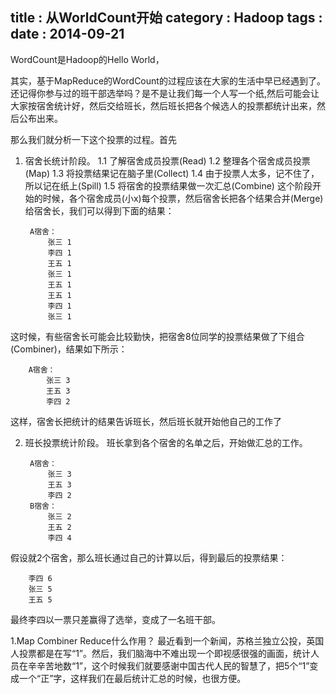 title    : 从WorldCount开始
category : Hadoop
tags     : 
date     : 2014-09-21
---
<!--more-->
WordCount是Hadoop的Hello World，

其实，基于MapReduce的WordCount的过程应该在大家的生活中早已经遇到了。还记得你参与过的班干部选举吗？是不是让我们每一个人写一个纸,然后可能会让大家按宿舍统计好，然后交给班长，然后班长把各个候选人的投票都统计出来，然后公布出来。

那么我们就分析一下这个投票的过程。首先

1. 宿舍长统计阶段。
1.1 了解宿舍成员投票(Read)
1.2 整理各个宿舍成员投票(Map)
1.3 将投票结果记在脑子里(Collect)
1.4 由于投票人太多，记不住了，所以记在纸上(Spill)
1.5 将宿舍的投票结果做一次汇总(Combine)
这个阶段开始的时候，各个宿舍成员(小x)每个投票，然后宿舍长把各个结果合并(Merge)给宿舍长，我们可以得到下面的结果：

		A宿舍：
			张三 1
			李四 1
			王五 1
			张三 1
			王五 1
			王五 1
			李四 1
			张三 1

这时候，有些宿舍长可能会比较勤快，把宿舍8位同学的投票结果做了下组合(Combiner)，结果如下所示：

		A宿舍：
			张三 3
			王五 3
			李四 2

这样，宿舍长把统计的结果告诉班长，然后班长就开始他自己的工作了

2. 班长投票统计阶段。
班长拿到各个宿舍的名单之后，开始做汇总的工作。

		A宿舍：
			张三 3
			王五 3
			李四 2
		B宿舍：
			张三 2
			王五 2
			李四 4

假设就2个宿舍，那么班长通过自己的计算以后，得到最后的投票结果：

		李四 6
		张三 5
		王五 5

最终李四以一票只差赢得了选举，变成了一名班干部。

1.Map Combiner Reduce什么作用？
最近看到一个新闻，苏格兰独立公投，英国人投票都是在写“1”。然后，我们脑海中不难出现一个即视感很强的画面，统计人员在辛辛苦地数“1”，这个时候我们就要感谢中国古代人民的智慧了，把5个“1”变成一个“正”字，这样我们在最后统计汇总的时候，也很方便。

